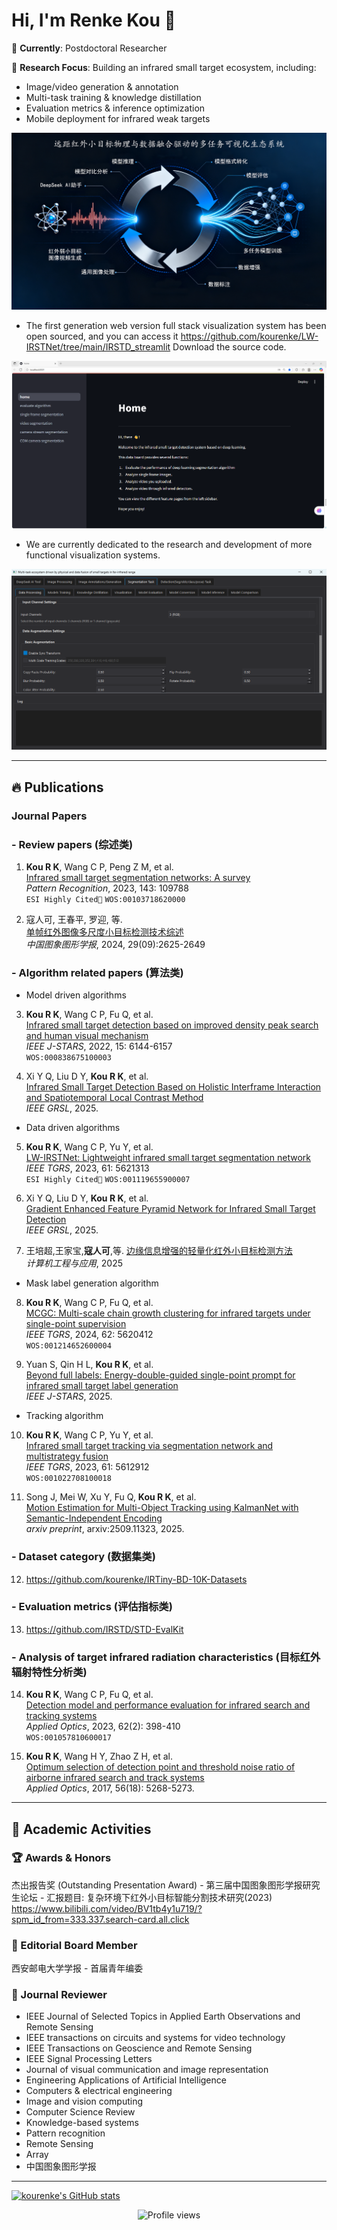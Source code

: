  # Hi, I'm Renke Kou 👋

🌱 **Currently**: Postdoctoral Researcher 

🔭 **Research Focus**: Building an infrared small target ecosystem, including:  

- Image/video generation & annotation  
- Multi-task training & knowledge distillation  
- Evaluation metrics & inference optimization  
- Mobile deployment for infrared weak targets
  
![fig1](./生成融合生态系统.png)

- The first generation web version full stack visualization system has been open sourced, and you can access it https://github.com/kourenke/LW-IRSTNet/tree/main/IRSTD_streamlit Download the source code.

![fig2](./streamlit_main.png)


- We are currently dedicated to the research and development of more functional visualization systems.

![fig3](./PyQt5_main.png)

---

## 🔥 Publications 
### Journal Papers

### - Review papers (综述类)

1. **Kou R K**, Wang C P, Peng Z M, et al.  
   [Infrared small target segmentation networks: A survey](https://doi.org/10.1016/j.patcog.2023.109788)  
   *Pattern Recognition*, 2023, 143: 109788  
   `ESI Highly Cited👑` `WOS:00103718620000`

2. 寇人可, 王春平, 罗迎, 等.  
   [单帧红外图像多尺度小目标检测技术综述](https://doi.org/10.11834/jig.230788)  
   *中国图象图形学报*, 2024, 29(09):2625-2649

### - Algorithm related papers (算法类)

- Model driven algorithms
  
3. **Kou R K**, Wang C P, Fu Q, et al.  
   [Infrared small target detection based on improved density peak search and human visual mechanism](https://doi.org/10.1109/JSTARS.2022.3193884)  
   *IEEE J-STARS*, 2022, 15: 6144-6157  
   `WOS:000838675100003`

4. Xi Y Q, Liu D Y, **Kou R K**, et al.  
   [Infrared Small Target Detection Based on Holistic Interframe Interaction and Spatiotemporal Local Contrast Method](https://doi.org/10.1109/LGRS.2025.3600996)  
   *IEEE GRSL*, 2025.

- Data driven algorithms

5. **Kou R K**, Wang C P, Yu Y, et al.  
   [LW-IRSTNet: Lightweight infrared small target segmentation network](https://doi.org/10.1109/TGRS.2023.3314586)  
   *IEEE TGRS*, 2023, 61: 5621313  
   `ESI Highly Cited👑` `WOS:001119655900007`

6. Xi Y Q, Liu D Y, **Kou R K**, et al.  
   [Gradient Enhanced Feature Pyramid Network for Infrared Small Target Detection](https://doi.org/10.1109/LGRS.2025.3546569)  
   *IEEE GRSL*, 2025.

7. 王培超,王家宝,**寇人可**,等.
   [边缘信息增强的轻量化红外小目标检测方法](https://link.cnki.net/urlid/11.2127.tp.20250331.1233.013)  
   *计算机工程与应用*, 2025
   
- Mask label generation algorithm
  
8. **Kou R K**, Wang C P, Fu Q, et al.  
   [MCGC: Multi-scale chain growth clustering for infrared targets under single-point supervision](https://doi.org/10.1109/TGRS.2024.3390756)  
   *IEEE TGRS*, 2024, 62: 5620412  
   `WOS:001214652600004`

9. Yuan S, Qin H L, **Kou R K**, et al.  
   [Beyond full labels: Energy-double-guided single-point prompt for infrared small target label generation](https://doi.org/10.1109/JSTARS.2025.3545014)  
   *IEEE J-STARS*, 2025.

- Tracking algorithm

10. **Kou R K**, Wang C P, Yu Y, et al.  
   [Infrared small target tracking via segmentation network and multistrategy fusion](https://doi.org/10.1109/TGRS.2023.3286836)    
   *IEEE TGRS*, 2023, 61: 5612912  
   `WOS:001022708100018`

11. Song J, Mei W, Xu Y, Fu Q, **Kou R K**, et al.  
   [Motion Estimation for Multi-Object Tracking using KalmanNet with Semantic-Independent Encoding](https://arxiv.org/pdf/2509.11323)  
   *arxiv preprint*, arxiv:2509.11323, 2025.

### - Dataset category (数据集类)

12. https://github.com/kourenke/IRTiny-BD-10K-Datasets

### - Evaluation metrics (评估指标类)

13. https://github.com/IRSTD/STD-EvalKit

### - Analysis of target infrared radiation characteristics (目标红外辐射特性分析类)

14. **Kou R K**, Wang C P, Fu Q, et al.  
   [Detection model and performance evaluation for infrared search and tracking systems](https://doi.org/10.1364/AO.469807)  
   *Applied Optics*, 2023, 62(2): 398-410  
   `WOS:001057810600017`

15. **Kou R K**, Wang H Y, Zhao Z H, et al.  
   [Optimum selection of detection point and threshold noise ratio of airborne infrared search and track systems](https://doi.org/10.1364/AO.56.005268)  
   *Applied Optics*, 2017, 56(18): 5268-5273.
   
---

## 👯 Academic Activities

### 🏆 Awards & Honors

​​杰出报告奖 (Outstanding Presentation Award)​​ - 第三届中国图象图形学报研究生论坛 - 汇报题目: 复杂环境下红外小目标智能分割技术研究(2023)
https://www.bilibili.com/video/BV1tb4y1u719/?spm_id_from=333.337.search-card.all.click

### 📘 Editorial Board Member

西安邮电大学学报 - 首届青年编委

### 📝 Journal Reviewer

- IEEE Journal of Selected Topics in Applied Earth Observations and Remote Sensing
- IEEE transactions on circuits and systems for video technology
- IEEE Transactions on Geoscience and Remote Sensing
- IEEE Signal Processing Letters
- Journal of visual communication and image representation
- Engineering Applications of Artificial Intelligence
- Computers & electrical engineering
- Image and vision computing
- Computer Science Review
- Knowledge-based systems
- Pattern recognition
- Remote Sensing
- Array
- 中国图象图形学报

---

[![kourenke's GitHub stats](https://github-readme-stats.vercel.app/api?username=kourenke)](https://github.com/kourenke/github-readme-stats)

<p align="center">
  <img src="https://komarev.com/ghpvc/?username=yourusername&label=Profile%20Views&color=blue" alt="Profile views"/>
</p>
